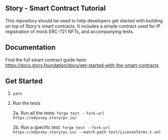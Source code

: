 ## Story - Smart Contract Tutorial

This repository should be used to help developers get started with building on top of Story's smart contracts. It includes a simple contract used for IP registration of mock ERC-721 NFTs, and accompanying tests.

## Documentation

Find the full smart contract guide here: https://docs.story.foundation/docs/get-started-with-the-smart-contracts

## Get Started

1. `yarn`

2. Run the tests

    2a. Run all the tests: `forge test --fork-url https://odyssey.storyrpc.io/`

    2b. Run a specific test: `forge test --fork-url https://odyssey.storyrpc.io/ --match-path test/LicenseTerms.t.sol`

